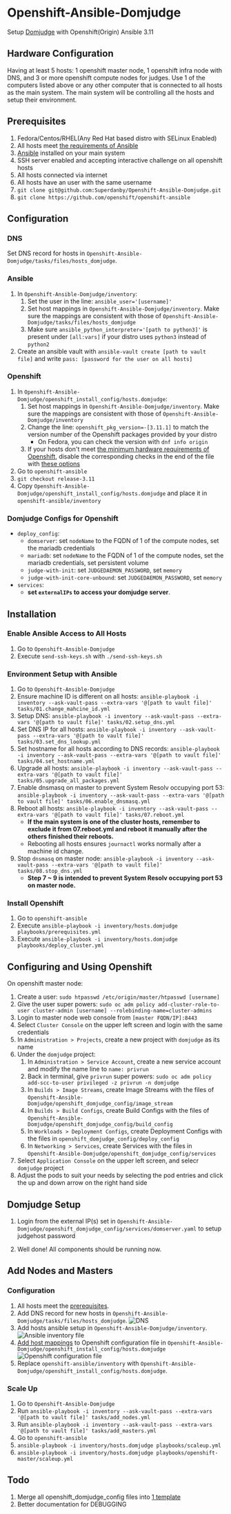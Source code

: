 # Openshift-Ansible-Domjudge

Setup [Domjudge](https://github.com/DOMjudge/domjudge-packaging) with Openshift(Origin) Ansible 3.11

## Hardware Configuration

Having at least 5 hosts: 1 openshift master node, 1 openshift infra node with DNS, and 3 or more openshift compute nodes for judges. Use 1 of the computers listed above or any other computer that is connected to all hosts as the main system. The main system will be controlling all the hosts and setup their environment.

## Prerequisites

1. Fedora/Centos/RHEL(Any Red Hat based distro with SELinux Enabled)
2. All hosts meet [the requirements of Ansible](https://docs.ansible.com/ansible/latest/installation_guide/intro_installation.html)
3. [Ansible](https://www.ansible.com/) installed on your main system
4. SSH server enabled and accepting interactive challenge on all openshift hosts
5. All hosts connected via internet
6. All hosts have an user with the same username
7. `git clone git@github.com:Superdanby/Openshift-Ansible-Domjudge.git`
8. `git clone https://github.com/openshift/openshift-ansible`

## Configuration

### DNS

Set DNS record for hosts in `Openshift-Ansible-Domjudge/tasks/files/hosts_domjudge`.

### Ansible

1. In `Openshift-Ansible-Domjudge/inventory`:
    1. Set the user in the line: `ansible_user='[username]'`
    2. Set host mappings in `Openshift-Ansible-Domjudge/inventory`. Make sure the mappings are consistent with those of `Openshift-Ansible-Domjudge/tasks/files/hosts_domjudge`
    3. Make sure `ansible_python_interpreter='[path to python3]'` is present under `[all:vars]` if your distro uses `python3` instead of `python2`
2. Create an ansible vault with `ansible-vault create [path to vault file]` and write `pass: [password for the user on all hosts]`

### Openshift

1. In `Openshift-Ansible-Domjudge/openshift_install_config/hosts.domjudge`:
    1. Set host mappings in `Openshift-Ansible-Domjudge/inventory`. Make sure the mappings are consistent with those of `Openshift-Ansible-Domjudge/inventory`
    2. Change the line: `openshift_pkg_version=-[3.11.1]` to match the version number of the Openshift packages provided by your distro
        - On Fedora, you can check the version with `dnf info origin`
    3. If your hosts don't meet [the minimum hardware requirements of Openshift](https://docs.okd.io/3.11/install/prerequisites.html#hardware), disable the corresponding checks in the end of the file with [these options](https://docs.okd.io/3.11/install/configuring_inventory_file.html#configuring-cluster-pre-install-checks)
2. Go to `openshift-ansible`
3. `git checkout release-3.11`
4. Copy `Openshift-Ansible-Domjudge/openshift_install_config/hosts.domjudge` and place it in `openshift-ansible/inventory`

### Domjudge Configs for Openshift

- `deploy_config`:
    - `domserver`: set `nodeName` to the FQDN of 1 of the compute nodes, set the mariadb credentials
    - `mariadb`: set `nodeName` to the FQDN of 1 of the compute nodes, set the mariadb credentials, set persistent volume
    - `judge-with-init`: set `JUDGEDAEMON_PASSWORD`, set `memory`
    - `judge-with-init-core-unbound`: set `JUDGEDAEMON_PASSWORD`, set `memory`
- `services`:
    - **set `externalIPs` to access your domjudge server**.

## Installation

### Enable Ansible Access to All Hosts

1. Go to `Openshift-Ansible-Domjudge`
2. Execute `send-ssh-keys.sh` with `./send-ssh-keys.sh`

### Environment Setup with Ansible

1. Go to `Openshift-Ansible-Domjudge`
2. Ensure machine ID is different on all hosts: `ansible-playbook -i inventory --ask-vault-pass --extra-vars '@[path to vault file]' tasks/01.change_mahcine_id.yml`
3. Setup DNS: `ansible-playbook -i inventory --ask-vault-pass --extra-vars '@[path to vault file]' tasks/02.setup_dns.yml`
4. Set DNS IP for all hosts: `ansible-playbook -i inventory --ask-vault-pass --extra-vars '@[path to vault file]' tasks/03.set_dns_lookup.yml`
5. Set hostname for all hosts according to DNS records: `ansible-playbook -i inventory --ask-vault-pass --extra-vars '@[path to vault file]' tasks/04.set_hostname.yml`
6. Upgrade all hosts: `ansible-playbook -i inventory --ask-vault-pass --extra-vars '@[path to vault file]' tasks/05.upgrade_all_packages.yml`
7. Enable dnsmasq on master to prevent System Resolv occupying port 53: `ansible-playbook -i inventory --ask-vault-pass --extra-vars '@[path to vault file]' tasks/06.enable_dnsmasq.yml`
8. Reboot all hosts: `ansible-playbook -i inventory --ask-vault-pass --extra-vars '@[path to vault file]' tasks/07.reboot.yml`
    - **If the main system is one of the cluster hosts, remember to exclude it from 07.reboot.yml and reboot it manually after the others finished their reboots.**
    - Rebooting all hosts ensures `journactl` works normally after a machine id change.
9. Stop `dnsmasq` on master node: `ansible-playbook -i inventory --ask-vault-pass --extra-vars '@[path to vault file]' tasks/08.stop_dns.yml`
    - **Step 7 ~ 9 is intended to prevent System Resolv occupying port 53 on master node.**

### Install Openshift

1. Go to `openshift-ansible`
2. Execute `ansible-playbook -i inventory/hosts.domjudge playbooks/prerequisites.yml`
3. Execute `ansible-playbook -i inventory/hosts.domjudge playbooks/deploy_cluster.yml`

## Configuring and Using Openshift

On openshift master node:

1. Create a user: `sudo htpasswd /etc/origin/master/htpasswd [username]`
2. Give the user super powers: `sudo oc adm policy add-cluster-role-to-user cluster-admin [username] --rolebinding-name=cluster-admins`
3. Login to master node web console from `[master FQDN/IP]:8443`
4. Select `Cluster Console` on the upper left screen and login with the same credentials
5. In `Administration > Projects`, create a new project with `domjudge` as its name
6. Under the `domjudge` project:
    1. In `Administration > Service Account`, create a new service account and modify the name line to `name: privrun`
    2. Back in terminal, give `privrun` super powers: `sudo oc adm policy add-scc-to-user privileged -z privrun -n domjudge`
    3. In `Builds > Image Streams`, create Image Streams with the files of `Openshift-Ansible-Domjudge/openshift_domjudge_config/image_stream`
    4. In `Builds > Build Configs`, create Build Configs with the files of `Openshift-Ansible-Domjudge/openshift_domjudge_config/build_config`
    5. In `Workloads > Deployment Configs`, create Deployment Configs with the files in `openshift_domjudge_config/deploy_config`
    6. In `Networking > Services`, create Services with the files in `Openshift-Ansible-Domjudge/openshift_domjudge_config/services`
7. Select `Application Console` on the upper left screen, and selecr `domjudge` project
8. Adjust the pods to suit your needs by selecting the pod entries and click the up and down arrow on the right hand side

## Domjudge Setup

1. Login from the external IP(s) set in `Openshift-Ansible-Domjudge/openshift_domjudge_config/services/domserver.yaml` to setup judgehost password

2. Well done! All components should be running now.

## Add Nodes and Masters

### Configuration

1. All hosts meet the [prerequisites](#prerequisites).
2. Add DNS record for new hosts in `Openshift-Ansible-Domjudge/tasks/files/hosts_domjudge`.
    ![DNS](https://i.imgur.com/8Kj3rFe.png)
3. Add hosts ansible setup in `Openshift-Ansible-Domjudge/inventory`.
    ![Ansible inventory file](![](https://i.imgur.com/gTUyO7m.png))
4. [Add host mappings](https://docs.okd.io/latest/admin_guide/manage_nodes.html#adding-cluster-hosts_manage-nodes) to Openshift configuration file in `Openshift-Ansible-Domjudge/openshift_install_config/hosts.domjudge`
    ![Openshift configuration file](https://i.imgur.com/B4b3Wtq.png)
5. Replace `openshift-ansible/inventory` with `Openshift-Ansible-Domjudge/openshift_install_config/hosts.domjudge`.

### Scale Up

1. Go to `Openshift-Ansible-Domjudge`
2. Run `ansible-playbook -i inventory --ask-vault-pass --extra-vars '@[path to vault file]' tasks/add_nodes.yml`
3. Run `ansible-playbook -i inventory --ask-vault-pass --extra-vars '@[path to vault file]' tasks/add_masters.yml`
4. Go to `openshift-ansible`
5. `ansible-playbook -i inventory/hosts.domjudge playbooks/scaleup.yml`
6. `ansible-playbook -i inventory/hosts.domjudge playbooks/openshift-master/scaleup.yml`

## Todo

1. Merge all openshift_domjudge_config files into [1 template](https://github.com/openshift/origin/tree/master/examples/storage-examples/local-examples)
2. Better documentation for DEBUGGING
